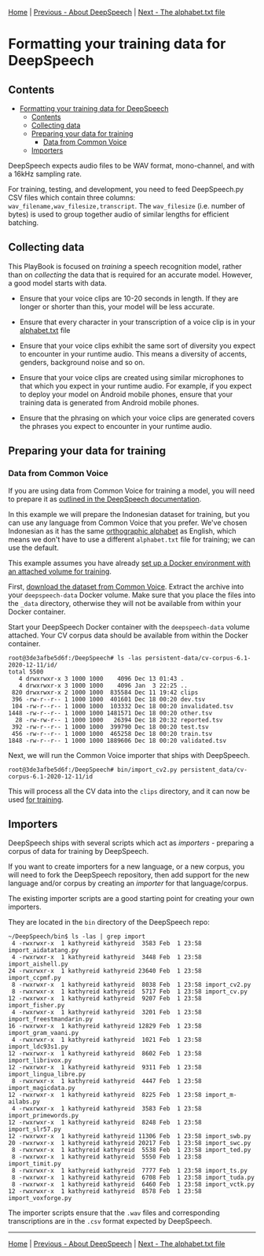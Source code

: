[Home](README.md) | [Previous - About DeepSpeech](DEEPSPEECH.md) | [Next - The alphabet.txt file](ALPHABET.md)

# Formatting your training data for DeepSpeech

## Contents

- [Formatting your training data for DeepSpeech](#formatting-your-training-data-for-deepspeech)
  * [Contents](#contents)
  * [Collecting data](#collecting-data)
  * [Preparing your data for training](#preparing-your-data-for-training)
    + [Data from Common Voice](#data-from-common-voice)
  * [Importers](#importers)

DeepSpeech expects audio files to be WAV format, mono-channel, and with a 16kHz sampling rate.

For training, testing, and development, you need to feed DeepSpeech.py CSV files which contain three columns: `wav_filename,wav_filesize,transcript`. The `wav_filesize` (i.e. number of bytes) is used to group together audio of similar lengths for efficient batching.

## Collecting data

This PlayBook is focused on _training_ a speech recognition model, rather than on _collecting_ the data that is required for an accurate model. However, a good model starts with data.

* Ensure that your voice clips are 10-20 seconds in length. If they are longer or shorter than this, your model will be less accurate.

* Ensure that every character in your transcription of a voice clip is in your [alphabet.txt](ALPHABET.md) file

* Ensure that your voice clips exhibit the same sort of diversity you expect to encounter in your runtime audio. This means a diversity of accents, genders, background noise and so on.

* Ensure that your voice clips are created using similar microphones to that which you expect in your runtime audio. For example, if you expect to deploy your model on Android mobile phones, ensure that your training data is generated from Android mobile phones.

* Ensure that the phrasing on which your voice clips are generated covers the phrases you expect to encounter in your runtime audio.

## Preparing your data for training

### Data from Common Voice

If you are using data from Common Voice for training a model, you will need to prepare it as [outlined in the DeepSpeech documentation](https://deepspeech.readthedocs.io/en/master/TRAINING.html#common-voice-training-data).

In this example we will prepare the Indonesian dataset for training, but you can use any language from Common Voice that you prefer. We've chosen Indonesian as it has the same [orthographic alphabet](ALPHABET.md) as English, which means we don't have to use a different `alphabet.txt` file for training; we can use the default.

This example assumes you have already [set up a Docker environment with an attached volume for training](TRAINING.md).

First, [download the dataset from Common Voice](https://commonvoice.mozilla.org/en/datasets). Extract the archive into your `deepspeech-data` Docker volume. Make sure that you place the files into the `_data` directory, otherwise they will not be available from within your Docker container.

Start your DeepSpeech Docker container with the `deepspeech-data` volume attached. Your CV corpus data should be available from within the Docker container.

 ```
 root@3de3afbe5d6f:/DeepSpeech# ls -las persistent-data/cv-corpus-6.1-2020-12-11/id/
 total 5500
    4 drwxrwxr-x 3 1000 1000    4096 Dec 13 01:43 .
    4 drwxrwxr-x 3 1000 1000    4096 Jan  3 22:25 ..
  820 drwxrwxr-x 2 1000 1000  835584 Dec 11 19:42 clips
  396 -rw-r--r-- 1 1000 1000  401601 Dec 18 00:20 dev.tsv
  104 -rw-r--r-- 1 1000 1000  103332 Dec 18 00:20 invalidated.tsv
 1448 -rw-r--r-- 1 1000 1000 1481571 Dec 18 00:20 other.tsv
   28 -rw-rw-r-- 1 1000 1000   26394 Dec 18 20:32 reported.tsv
  392 -rw-r--r-- 1 1000 1000  399790 Dec 18 00:20 test.tsv
  456 -rw-r--r-- 1 1000 1000  465258 Dec 18 00:20 train.tsv
 1848 -rw-r--r-- 1 1000 1000 1889606 Dec 18 00:20 validated.tsv
```

Next, we will run the Common Voice importer that ships with DeepSpeech.

```
root@3de3afbe5d6f:/DeepSpeech# bin/import_cv2.py persistent_data/cv-corpus-6.1-2020-12-11/id
```

This will process all the CV data into the `clips` directory, and it can now be used [for training](TRAINING.md).

## Importers

DeepSpeech ships with several scripts which act as _importers_ - preparing a corpus of data for training by DeepSpeech.

If you want to create importers for a new language, or a new corpus, you will need to fork the DeepSpeech repository, then add support for the new language and/or corpus by creating an _importer_ for that language/corpus.

The existing importer scripts are a good starting point for creating your own importers.

They are located in the `bin` directory of the DeepSpeech repo:

```
~/DeepSpeech/bin$ ls -las | grep import
 4 -rwxrwxr-x  1 kathyreid kathyreid  3583 Feb  1 23:58 import_aidatatang.py
 4 -rwxrwxr-x  1 kathyreid kathyreid  3448 Feb  1 23:58 import_aishell.py
24 -rwxrwxr-x  1 kathyreid kathyreid 23640 Feb  1 23:58 import_ccpmf.py
 8 -rwxrwxr-x  1 kathyreid kathyreid  8038 Feb  1 23:58 import_cv2.py
 8 -rwxrwxr-x  1 kathyreid kathyreid  5717 Feb  1 23:58 import_cv.py
12 -rwxrwxr-x  1 kathyreid kathyreid  9207 Feb  1 23:58 import_fisher.py
 4 -rwxrwxr-x  1 kathyreid kathyreid  3201 Feb  1 23:58 import_freestmandarin.py
16 -rwxrwxr-x  1 kathyreid kathyreid 12829 Feb  1 23:58 import_gram_vaani.py
 4 -rwxrwxr-x  1 kathyreid kathyreid  1021 Feb  1 23:58 import_ldc93s1.py
12 -rwxrwxr-x  1 kathyreid kathyreid  8602 Feb  1 23:58 import_librivox.py
12 -rwxrwxr-x  1 kathyreid kathyreid  9311 Feb  1 23:58 import_lingua_libre.py
 8 -rwxrwxr-x  1 kathyreid kathyreid  4447 Feb  1 23:58 import_magicdata.py
12 -rwxrwxr-x  1 kathyreid kathyreid  8225 Feb  1 23:58 import_m-ailabs.py
 4 -rwxrwxr-x  1 kathyreid kathyreid  3583 Feb  1 23:58 import_primewords.py
12 -rwxrwxr-x  1 kathyreid kathyreid  8248 Feb  1 23:58 import_slr57.py
12 -rwxrwxr-x  1 kathyreid kathyreid 11306 Feb  1 23:58 import_swb.py
20 -rwxrwxr-x  1 kathyreid kathyreid 20217 Feb  1 23:58 import_swc.py
 8 -rwxrwxr-x  1 kathyreid kathyreid  5538 Feb  1 23:58 import_ted.py
 8 -rwxrwxr-x  1 kathyreid kathyreid  5550 Feb  1 23:58 import_timit.py
 8 -rwxrwxr-x  1 kathyreid kathyreid  7777 Feb  1 23:58 import_ts.py
 8 -rwxrwxr-x  1 kathyreid kathyreid  6708 Feb  1 23:58 import_tuda.py
 8 -rwxrwxr-x  1 kathyreid kathyreid  6460 Feb  1 23:58 import_vctk.py
12 -rwxrwxr-x  1 kathyreid kathyreid  8578 Feb  1 23:58 import_voxforge.py
```

The importer scripts ensure that the `.wav` files and corresponding transcriptions are in the `.csv` format expected by DeepSpeech.

---

[Home](README.md) | [Previous - About DeepSpeech](DEEPSPEECH.md) | [Next - The alphabet.txt file](ALPHABET.md)

